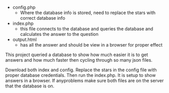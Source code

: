 * config.php
    * Where the database info is stored, need to replace the stars with correct database info
* index.php
   * this file connects to the database and queries the database and calculates the answer to the question
* output.html
     * has all the answer and should be view in a browser for proper effect
    
This project queried a database to show how much easier it is to get answers and how much faster then cycling through so many json files.

Download both index and config. Replace the stars in the config file with proper database credentials. Then run the index.php. It is setup to show answers in a browser. If anyproblems make sure both files are on the server that the database is on.

